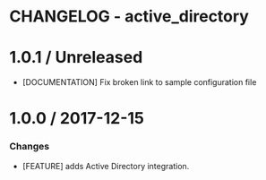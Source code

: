 # CHANGELOG - active_directory

1.0.1 / Unreleased
==================
* [DOCUMENTATION] Fix broken link to sample configuration file

1.0.0 / 2017-12-15
==================

### Changes

* [FEATURE] adds Active Directory integration.
